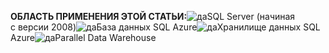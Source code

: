 <Token>**ОБЛАСТЬ ПРИМЕНЕНИЯ ЭТОЙ СТАТЬИ:**![да](media/yes.png)SQL Server (начиная с версии 2008)![да](media/yes.png)База данных SQL Azure![да](media/yes.png)Хранилище данных SQL Azure![да](media/yes.png)Parallel Data Warehouse</Token>
